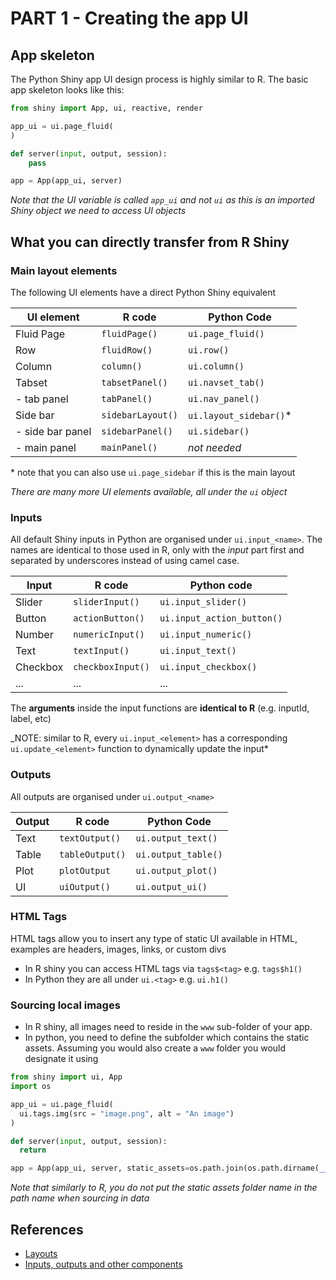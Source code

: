 # PART 1 - Creating the app UI

## App skeleton

The Python Shiny app UI design process is highly similar to R. The basic app
skeleton looks like this:

```python
from shiny import App, ui, reactive, render

app_ui = ui.page_fluid(
)

def server(input, output, session):
    pass

app = App(app_ui, server)
```

_Note that the UI variable is called `app_ui` and not `ui` as this is an
imported Shiny object we need to access UI objects_

## What you can directly transfer from R Shiny

### Main layout elements

The following UI elements have a direct Python Shiny equivalent

| UI element       | R code            | Python Code             |
| ---------------- | ----------------- | ----------------------- |
| Fluid Page       | `fluidPage()`     | `ui.page_fluid()`       |
| Row              | `fluidRow()`      | `ui.row()`              |
| Column           | `column()`        | `ui.column()`           |
| Tabset           | `tabsetPanel()`   | `ui.navset_tab()`       |
| - tab panel      | `tabPanel()`      | `ui.nav_panel()`        |
| Side bar         | `sidebarLayout()` | `ui.layout_sidebar()`\* |
| - side bar panel | `sidebarPanel()`  | `ui.sidebar()`          |
| - main panel     | `mainPanel()`     | _not needed_            |

\* note that you can also use `ui.page_sidebar` if this is the main layout

_There are many more UI elements available, all under the `ui` object_

### Inputs

All default Shiny inputs in Python are organised under `ui.input_<name>`. The
names are identical to those used in R, only with the _input_ part first and
separated by underscores instead of using camel case.

| Input    | R code            | Python code                |
| -------- | ----------------- | -------------------------- |
| Slider   | `sliderInput()`   | `ui.input_slider()`        |
| Button   | `actionButton()`  | `ui.input_action_button()` |
| Number   | `numericInput()`  | `ui.input_numeric()`       |
| Text     | `textInput()`     | `ui.input_text()`          |
| Checkbox | `checkboxInput()` | `ui.input_checkbox()`      |
| ...      | ...               | ...                        |

The **arguments** inside the input functions are **identical to R** (e.g.
inputId, label, etc)

_NOTE: similar to R, every `ui.input_<element>` has a corresponding
`ui.update_<element>` function to dynamically update the input*

### Outputs

All outputs are organised under `ui.output_<name>`

| Output | R code          | Python Code         |
| ------ | --------------- | ------------------- |
| Text   | `textOutput()`  | `ui.output_text()`  |
| Table  | `tableOutput()` | `ui.output_table()` |
| Plot   | `plotOutput`    | `ui.output_plot()`  |
| UI     | `uiOutput()`    | `ui.output_ui()`    |

### HTML Tags

HTML tags allow you to insert any type of static UI available in HTML, examples
are headers, images, links, or custom divs

- In R shiny you can access HTML tags via `tags$<tag>` e.g. `tags$h1()`
- In Python they are all under `ui.<tag>` e.g. `ui.h1()`

### Sourcing local images

- In R shiny, all images need to reside in the `www` sub-folder of your app.
- In python, you need to define the subfolder which contains the static assets.
  Assuming you would also create a `www` folder you would designate it using

```python
from shiny import ui, App
import os

app_ui = ui.page_fluid(
  ui.tags.img(src = "image.png", alt = "An image")
)

def server(input, output, session):
  return

app = App(app_ui, server, static_assets=os.path.join(os.path.dirname(__file__), "www"))
```

_Note that similarly to R, you do not put the static assets folder name in the
path name when sourcing in data_

## References

- [Layouts](https://shiny.posit.co/py/layouts/)
- [Inputs, outputs and other components](https://shiny.posit.co/py/components/)
